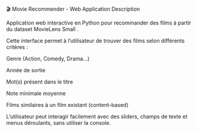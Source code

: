 🎬 Movie Recommender - Web Application
Description

Application web interactive en Python pour recommander des films à partir du dataset MovieLens Small
.

Cette interface permet à l’utilisateur de trouver des films selon différents critères :

Genre (Action, Comedy, Drama…)

Année de sortie

Mot(s) présent dans le titre

Note minimale moyenne

Films similaires à un film existant (content-based)

L’utilisateur peut interagir facilement avec des sliders, champs de texte et menus déroulants, sans utiliser la console.
